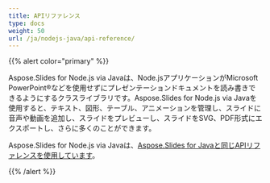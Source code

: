 ```yaml
---
title: APIリファレンス
type: docs
weight: 50
url: /ja/nodejs-java/api-reference/
---
```


{{% alert color="primary" %}} 

Aspose.Slides for Node.js via Javaは、Node.jsアプリケーションがMicrosoft PowerPoint®などを使用せずにプレゼンテーションドキュメントを読み書きできるようにするクラスライブラリです。Aspose.Slides for Node.js via Javaを使用すると、テキスト、図形、テーブル、アニメーションを管理し、スライドに音声や動画を追加し、スライドをプレビューし、スライドをSVG、PDF形式にエクスポートし、さらに多くのことができます。

Aspose.Slides for Node.js via Javaは、[Aspose.Slides for Javaと同じAPIリファレンスを使用しています](https://reference.aspose.com/slides/nodejs-java/)。 

{{% /alert %}}
